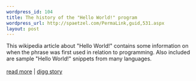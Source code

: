 ```yaml
--- 
wordpress_id: 104
title: The history of the "Hello World!" program
wordpress_url: http://spaetzel.com/PermaLink,guid,531.aspx
layout: post
---
```

This wikipedia article about "Hello World!" contains some information on when the phrase was first used in relation to programming.  Also included are sample "Hello World!" snippets from many languages.<br />
        <br />
        <a href="http://en.wikipedia.org/wiki/Hello_world">read more</a>&nbsp;|&nbsp;<a href="http://digg.com/programming/The_history_of_the_Hello_World_program">digg
        story</a><img width="0" height="0" src="http://spaetzel.com/aggbug.ashx?id=531" />
